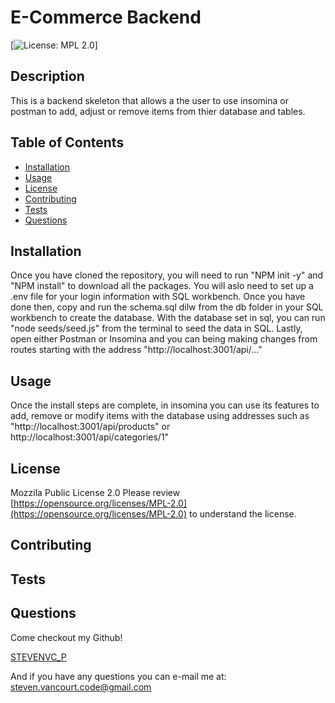 
# E-Commerce Backend

[![License: MPL 2.0](https://img.shields.io/badge/License-MPL%202.0-brightgreen.svg)]

## Description
This is a backend skeleton that allows a the user to use insomina or postman to add, adjust or remove items from thier database and tables.

##  Table of Contents

* [Installation](#Installation)
* [Usage](#Usage)
* [License](#License)
* [Contributing](#Contributing)
* [Tests](#Tests)
* [Questions](#Questions)

## Installation
Once you have cloned the repository, you will need to run "NPM init -y" and "NPM install" to download all the packages.  You will aslo need to set up a .env file for your login information with SQL workbench.  Once you have done then, copy and run the schema.sql dilw from the db folder in your SQL workbench to create the database.  With the database set in sql, you can run "node seeds/seed.js" from  the terminal to seed the data in SQL.  Lastly, open either Postman or Insomina and you can being making changes from routes starting with the address  "http://localhost:3001/api/..."

## Usage
Once the install steps are complete, in insomina you can use its features to add, remove or modify items with the database using addresses such as "http://localhost:3001/api/products" or http://localhost:3001/api/categories/1"

## License
Mozzila Public License 2.0
Please review [https://opensource.org/licenses/MPL-2.0](https://opensource.org/licenses/MPL-2.0) to understand the license.

## Contributing


## Tests


## Questions
Come checkout my Github!

[STEVENVC_P](https://www.github/STEVENVC_P)

And if you have any questions you can e-mail me at:
[steven.vancourt.code@gmail.com](steven.vancourt.code@gmail.com)